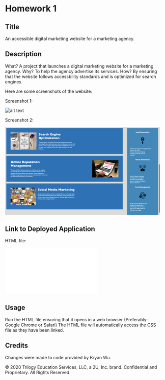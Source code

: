 # Homework 1

## Title
An accessible digital marketing website for a marketing agency.

## Description 

What? A project that launches a digital marketing website for a marketing agency.
Why? To help the agency advertise its services.
How? By ensuring that the website follows accessbility standards and is optimized for search engines.

Here are some screenshots of the website:

Screenshot 1:

![alt text](Develop/assets/images/screenshot1.png)


Screenshot 2:

![alt text](Develop/assets/images/screenshot2.png)


## Link to Deployed Application

HTML file:

![alt text](Develop/index.html)


## Usage 

Run the HTML file ensuring that it opens in a web browser (Preferably: Google Chrome or Safari)
The HTML file will automatically access the CSS file as they have been linked.


## Credits

Changes were made to code provided by Bryan Wu.


© 2020 Trilogy Education Services, LLC, a 2U, Inc. brand. Confidential and Proprietary. All Rights Reserved.
